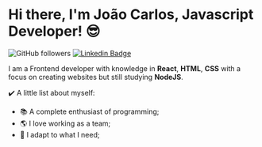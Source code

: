 # Hi there, I'm João Carlos, Javascript Developer! :sunglasses:

![GitHub followers](https://github.com/joaocarlopa?tab=followers)
[![Linkedin Badge](https://img.shields.io/badge/-LinkedIn-blue?style=flat-square&logo=Linkedin&logoColor=white&link=https://www.linkedin.com/in/gustavo-giovanne)](https://www.linkedin.com/in/joaocarlopa/)

I am a Frontend developer with knowledge in **React**, **HTML**, **CSS** with a focus on creating websites but still studying **NodeJS**.

:heavy_check_mark: A little list about myself:

* :books: A complete enthusiast of programming;
* :earth_americas: I love working as a team;
* :muscle: I adapt to what I need;

